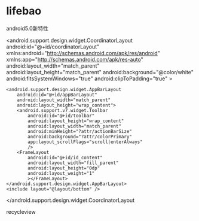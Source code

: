# lifebao
android5.0新特性

<android.support.design.widget.CoordinatorLayout
    android:id="@+id/coordinatorLayout"
    xmlns:android="http://schemas.android.com/apk/res/android"
    xmlns:app="http://schemas.android.com/apk/res-auto"
    android:layout_width="match_parent"
    android:layout_height="match_parent"
    android:background="@color/white"
    android:fitsSystemWindows="true"
    android:clipToPadding="true"
    >

    <android.support.design.widget.AppBarLayout
        android:id="@+id/appBarLayout"
        android:layout_width="match_parent"
        android:layout_height="wrap_content">
        <android.support.v7.widget.Toolbar
            android:id="@+id/toolbar"
            android:layout_height="wrap_content"
            android:layout_width="match_parent"
            android:minHeight="?attr/actionBarSize"
            android:background="?attr/colorPrimary"
            app:layout_scrollFlags="scroll|enterAlways"
            />
        <FrameLayout
            android:id="@+id/id_content"
            android:layout_width="fill_parent"
            android:layout_height="0dp"
            android:layout_weight="1"
            ></FrameLayout>
    </android.support.design.widget.AppBarLayout>
    <include layout="@layout/bottom" />
</android.support.design.widget.CoordinatorLayout

recycleview 

